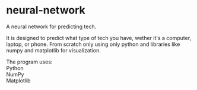 # neural-network
A neural network for predicting tech.

It is designed to predict what type of tech you have, wether it's a computer, laptop, or phone. From scratch only using only python and libraries like numpy and matplotlib for visualization.

The program uses:
<br>Python
<br>NumPy
<br>Matplotlib
